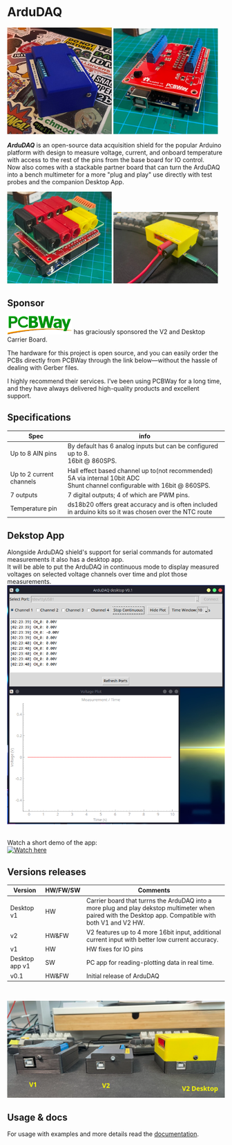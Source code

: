 # ArduDAQ


<p float="left">
  <img src="docs/pictures/1.png" width="48%"/>
  <img src="docs/pictures/bareV2.png" width="48%"/>
</p>



***ArduDAQ*** is an open-source data acquisition shield for the popular Arduino platform with design to measure voltage, current, and onboard temperature with access to the rest of the pins from the base board for IO control. <br>
Now also comes with a stackable partner board that can turn the ArduDAQ into a bench multimeter for a more "plug and play" use directly with test probes and the companion Desktop App.  <br>
<p float="left">
  <img src="docs/pictures/desktop_bare_stack.png" width="48%"/>
  <img src="docs/pictures/desktop-board.png" width="48%"/>
</p>

## Sponsor
<img src="docs/pictures/logo.png" alt="PCBWay" width="150"/>  
has graciously sponsored the V2 and Desktop Carrier Board.  

The hardware for this project is open source, and you can easily order the PCBs directly from PCBWay through the link below—without the hassle of dealing with Gerber files.  

I highly recommend their services. I’ve been using PCBWay for a long time, and they have always delivered high-quality products and excellent support.


## Specifications

| Spec            | info                                                  |
|-----------------|-------------------------------------------------------|
| Up to 8 AIN pins| By default has 6 analog inputs but can be configured up to 8.<br>16bit @ 860SPS.   |
| Up to 2 current channels| Hall effect based channel up to(not recommended) 5A via internal 10bit ADC<br>Shunt channel configurable with 16bit @ 860SPS.   |
| 7 outputs| 7 digital outputs; 4 of which are PWM pins. |
| Temperature pin| ds18b20 offers great accuracy and is often included in arduino kits so it was chosen over the NTC route|






## Dekstop App
Alongside ArduDAQ shield's support for serial commands for automated measurements it also has a desktop app.<br>
It will be able to put the ArduDAQ in continuous mode to display measured voltages on selected voltage channels over time and plot those measurements.</br>
![Alt text](docs/pictures/new_gui.png)
</br>

</br>Watch a short demo of the app:</br>
[![Watch here](https://img.youtube.com/vi/IrxwRATrHMw/0.jpg)](https://www.youtube.com/watch?v=IrxwRATrHMw)


## Versions releases

| Version   | HW/FW/SW   | Comments                         |
|-----------|---------|----------------------------------|
| Desktop v1| HW      | Carrier board that turrns the ArduDAQ into a more plug and play dekstop multimeter when paired with the Desktop app. Compatible with both V1 and V2 HW.|
| v2        | HW&FW   | V2 features up to 4 more 16bit input, additional current input with better low current accuracy.|
| v1        | HW      | HW fixes for IO pins             |
| Desktop app v1| SW  | PC app for reading-plotting data in real time.|
| v0.1      | HW&FW   | Initial release of ArduDAQ        |
<br>

![Alt text](docs/pictures/versions_text.png)







## Usage & docs
For usage with examples and more details read the [documentation](docs/usage_documentation.md).